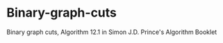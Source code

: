 Binary-graph-cuts
=================

Binary graph cuts, Algorithm 12.1 in Simon J.D. Prince's Algorithm Booklet
